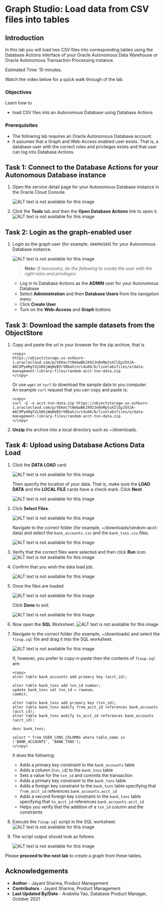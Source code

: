 # Graph Studio: Load data from CSV files into tables

## Introduction

In this lab you will load two CSV files into corresponding tables using the Database Actions interface of your 
Oracle Autonomous Data Warehouse  or Oracle Autonomous Transaction Processing instance.

<!-- COMMENTED THE FOLLOWING OUT FOR DATABSE WORLD:

 The following video shows the steps you will execute in this lab.

[](youtube:F_3xe18kWoo) Graph Studio: Load CSV Files. -->


Estimated Time: 10 minutes.

Watch the video below for a quick walk through of the lab.

[](youtube:wkKKO-RO0lA)


### Objectives

Learn how to
- load CSV files into an Autonomous Database using Database Actions


### Prerequisites

- The following lab requires an Oracle Autonomous Database account. 
- It assumes that a Graph and Web-Access enabled user exists. That is, a database user with the correct roles and privileges exists and that user can log into Database Actions.


## Task 1: Connect to the Database Actions for your Autonomous Database instance

1. Open the service detail page for your Autonomous Database instance in the Oracle Cloud Console.  

   ![ALT text is not available for this image](images/../../query-graph/images/adb-details-page.png " ")  

2. Click the **Tools** tab and then the **Open Database Actions** link to open it.
   ![ALT text is not available for this image](images/adb-details-page-yyz.png " ")

## Task 2: Login as the graph-enabled user

1. Login as the graph user (for example, `GRAPHUSER`) for your Autonomous Database instance. 
   
    ![ALT text is not available for this image](./images/db-actions-graphuser-login.png " ")  

    >**Note:** *If necessary, do the following to create the user with the right roles and privileges*:
    - Log in to Database Actions as the **ADMIN** user for your Autonomous Database
    - Select **Administration** and then **Database Users** from the navigation menu
    - Click **Create User**
    - Turn on the **Web-Access** and **Graph** buttons

## Task 3: Download the sample datasets from the ObjectStore

1. Copy and paste the url in your browser for the zip archive, that is  

    ```
    <copy>
    https://objectstorage.us-ashburn-1.oraclecloud.com/p/VEKec7t0mGwBkJX92Jn0nMptuXIlEpJ5XJA-A6C9PymRgY2LhKbjWqHeB5rVBbaV/n/c4u04/b/livelabsfiles/o/data-management-library-files/random-acct-txn-data.zip
    </copy>
    ```

   Or use `wget` or `curl` to download the sample data to you computer.   
   An example `curl` request that you can copy and paste is:

    ```
    <copy>
    curl -G -o acct-txn-data.zip https://objectstorage.us-ashburn-1.oraclecloud.com/p/VEKec7t0mGwBkJX92Jn0nMptuXIlEpJ5XJA-A6C9PymRgY2LhKbjWqHeB5rVBbaV/n/c4u04/b/livelabsfiles/o/data-management-library-files/random-acct-txn-data.zip
    </copy>
    ```

2. **Unzip** the archive into a local directory such as ~/downloads.

## Task 4: Upload using Database Actions Data Load

1. Click the **DATA LOAD** card. 
   
   ![ALT text is not available for this image](images/db-actions-dataload-card.png " ")
   
   Then specify the location of your data. That is, make sure the **LOAD DATA** and the **LOCAL FILE** cards have a check mark. Click **Next**.

   ![ALT text is not available for this image](./images/db-actions-dataload-location.png)

2. Click **Select Files**.
   
      ![ALT text is not available for this image](images/db-action-dataload-file-browser.png " ") 

    Navigate to the correct folder (for example, ~/downloads/random-acct-data) and select the `bank_accounts.csv` and the `bank_txns.csv` files.

    ![ALT text is not available for this image](./images/db-actions-dataload-choose-files.png " ")

3. Verify that the correct files were selected and then click **Run** icon.
![ALT text is not available for this image](./images/db-actions-dataload-click-run.png " ")

4. Confirm that you wish the data load job.

   ![ALT text is not available for this image](./images/db-actions-dataload-confirm-run.png " ")

5. Once the files are loaded 
   
   ![ALT text is not available for this image](./images/dbactions-dataload-files-loaded.png " ")  

   Click **Done** to exit.

   ![ALT text is not available for this image](images/dbactions-click-done.png " ")

6. Now open the **SQL** Worksheet.
   ![ALT text is not available for this image](./images/db-actions-choose-sql-card.png " ")

7. Navigate to the correct folder (for example, ~/downloads) and select the `fixup.sql` file and drag it into the SQL worksheet. 
   
   ![ALT text is not available for this image](./images/db-actions-drag-drop-fixup-sql.png " ")  

   If, however, you prefer to copy-n-paste then the contents of `fixup.sql` are:

      ```
      <copy>
      alter table bank_accounts add primary key (acct_id);
      
      alter table bank_txns add txn_id number;
      update bank_txns set txn_id = rownum;
      commit;
      
      alter table bank_txns add primary key (txn_id);
      alter table bank_txns modify from_acct_id references bank_accounts (acct_id);
      alter table bank_txns modify to_acct_id references bank_accounts (acct_id);

      desc bank_txns;
      
      select * from USER_CONS_COLUMNS where table_name in ('BANK_ACCOUNTS', 'BANK_TXNS');
      </copy>      
      ```

      It does the following:
      - Adds a primary key constraint to the `bank_accounts` table
      - Adds a column (`txn_id`) to the `bank_txns` table
      - Sets a value for the `txn_id` and commits the transaction
      - Adds a primary key constraint to the `bank_txns` table
      - Adds a foreign key constraint to the `bank_txns` table specifying that `from_acct_id` references `bank_accounts.acct_id`
      - Adds a second foreign key constraint to the `bank_txns` table specifying that `to_acct_id` references `bank_accounts.acct_id` 
      - Helps you verify that the addition of a `txn_id` column and the constraints

8. Execute the `fixup.sql` script in the SQL worksheet.  
   ![ALT text is not available for this image](./images/db-actions-sql-execute-fixup.png " ")  
   
9. The script output should look as follows:
   
   ![ALT text is not available for this image](./images/db-actions-sql-script-output.png " ")
  

Please **proceed to the next lab** to create a graph from these tables.

## Acknowledgements
* **Author** - Jayant Sharma, Product Management
* **Contributors** -  Jayant Sharma, Product Management
* **Last Updated By/Date** - Arabella Yao, Database Product Manager, October 2021